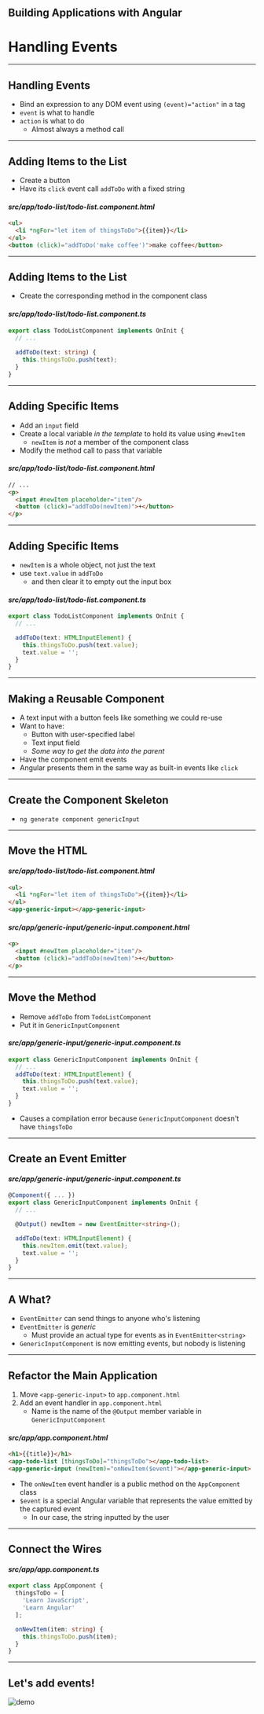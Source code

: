 <!-- .slide: data-background="../images/title-slide.jpg" -->
<!-- .slide: id="events" -->
## Building Applications with Angular

# Handling Events

---

<!-- .slide: id="events-handling-events" -->
## Handling Events

- Bind an expression to any DOM event using `(event)="action"` in a tag
- `event` is what to handle
- `action` is what to do
  - Almost always a method call

---
<!-- .slide: id="events-adding-items-1" -->
## Adding Items to the List

- Create a button
- Have its `click` event call `addToDo` with a fixed string

#### _src/app/todo-list/todo-list.component.html_
```html
<ul>
  <li *ngFor="let item of thingsToDo">{{item}}</li>
</ul>
<button (click)="addToDo('make coffee')">make coffee</button>
```

---
<!-- .slide: id="events-adding-items-2" -->
## Adding Items to the List

- Create the corresponding method in the component class

#### _src/app/todo-list/todo-list.component.ts_
```ts
export class TodoListComponent implements OnInit {
  // ...
  
  addToDo(text: string) {
    this.thingsToDo.push(text);
  }
}
```

---
<!-- .slide: id="events-adding-specific-items-1" -->
## Adding Specific Items

- Add an `input` field
- Create a local variable *in the template* to hold its value using `#newItem`
  - `newItem` is *not* a member of the component class
- Modify the method call to pass that variable

#### _src/app/todo-list/todo-list.component.html_
```html
// ...
<p>
  <input #newItem placeholder="item"/>
  <button (click)="addToDo(newItem)">+</button>
</p>
```

---

<!-- .slide: id="events-adding-specific-items-2" -->
## Adding Specific Items

- `newItem` is a whole object, not just the text
- use `text.value` in `addToDo`
  - and then clear it to empty out the input box


#### _src/app/todo-list/todo-list.component.ts_
```ts
export class TodoListComponent implements OnInit {
  // ...

  addToDo(text: HTMLInputElement) {
    this.thingsToDo.push(text.value);
    text.value = '';
  }
}
```

---
<!-- .slide: id="events-reusable-components" -->
## Making a Reusable Component

- A text input with a button feels like something we could re-use
- Want to have:
  - Button with user-specified label
  - Text input field
  - *Some way to get the data into the parent*
- Have the component emit events
- Angular presents them in the same way as built-in events like `click`

---
<!-- .slide: id="events-component-skeleton" -->
## Create the Component Skeleton

- `ng generate component genericInput`

---
<!-- .slide: id="events-move-the-html" -->
## Move the HTML

#### _src/app/todo-list/todo-list.component.html_
```html
<ul>
  <li *ngFor="let item of thingsToDo">{{item}}</li>
</ul>
<app-generic-input></app-generic-input>
```

#### _src/app/generic-input/generic-input.component.html_
```html
<p>
  <input #newItem placeholder="item"/>
  <button (click)="addToDo(newItem)">+</button>
</p>
```

---
<!-- .slide: id="events-move-the-method" -->
## Move the Method

- Remove `addToDo` from `TodoListComponent`
- Put it in `GenericInputComponent`

#### _src/app/generic-input/generic-input.component.ts_
```ts
export class GenericInputComponent implements OnInit {
  // ...
  addToDo(text: HTMLInputElement) {
    this.thingsToDo.push(text.value);
    text.value = '';
  }
}
```

- Causes a compilation error because `GenericInputComponent` doesn't have `thingsToDo`

---
<!-- .slide: id="events-create-event-emitter-1" -->
## Create an Event Emitter

#### _src/app/generic-input/generic-input.component.ts_
```ts
@Component({ ... })
export class GenericInputComponent implements OnInit {
  // ...

  @Output() newItem = new EventEmitter<string>();

  addToDo(text: HTMLInputElement) {
    this.newItem.emit(text.value);
    text.value = '';
  }
}
```

---
<!-- .slide: id="events-create-event-emitter-2" -->
## A What?

- `EventEmitter` can send things to anyone who's listening
- `EventEmitter` is *generic*
  - Must provide an actual type for events as in `EventEmitter<string>`
- `GenericInputComponent` is now emitting events, but nobody is listening

---
<!-- .slide: id="events-refactor" -->
## Refactor the Main Application

1. Move `<app-generic-input>` to `app.component.html`
1. Add an event handler in `app.component.html`
   - Name is the name of the `@Output` member variable in `GenericInputComponent`

#### _src/app/app.component.html_
```html
<h1>{{title}}</h1>
<app-todo-list [thingsToDo]="thingsToDo"></app-todo-list>
<app-generic-input (newItem)="onNewItem($event)"></app-generic-input>
```

- The `onNewItem` event handler is a public method on the `AppComponent` class
- `$event` is a special Angular variable that represents the value emitted by the captured event
  - In our case, the string inputted by the user

---
<!-- .slide: id="events-connect-the-wires" -->
## Connect the Wires

#### _src/app/app.component.ts_
```ts
export class AppComponent {
  thingsToDo = [
    'Learn JavaScript',
    'Learn Angular'
  ];

  onNewItem(item: string) {
    this.thingsToDo.push(item);
  }
}
```

---

<!-- .slide: id="events-demo" -->
## Let's add events!

![demo](../images/todo-list-final.png)

